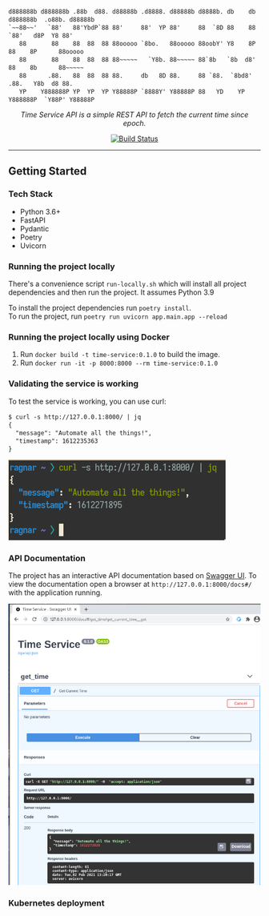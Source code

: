 <p align="center">

    d888888b d888888b .88b  d88. d88888b .d8888. d88888b d8888b. db    db d888888b  .o88b. d88888b 
    `~~88~~'   `88'   88'YbdP`88 88'     88'  YP 88'     88  `8D 88    88   `88'   d8P  Y8 88'     
       88       88    88  88  88 88ooooo `8bo.   88ooooo 88oobY' Y8    8P    88    8P      88ooooo 
       88       88    88  88  88 88~~~~~   `Y8b. 88~~~~~ 88`8b   `8b  d8'    88    8b      88~~~~~ 
       88      .88.   88  88  88 88.     db   8D 88.     88 `88.  `8bd8'    .88.   Y8b  d8 88.     
       YP    Y888888P YP  YP  YP Y88888P `8888Y' Y88888P 88   YD    YP    Y888888P  `Y88P' Y88888P 

</p>

<p align="center">
    <em>Time Service API is a simple REST API to fetch the current time since epoch.</em>
</p>

<p align="center">

<a href="https://github.com/elkrammer/time-service/actions?query=workflow%3ADocker%20Build" target="_blank">
    <img src="https://github.com/elkrammer/time-service/workflows/Docker%20Build/badge.svg" alt="Build Status">
</a>

---

## Getting Started

### Tech Stack

* Python 3.6+
* FastAPI
* Pydantic
* Poetry
* Uvicorn

### Running the project locally

There's a convenience script `run-locally.sh` which will install all project
dependencies and then run the project. It assumes Python 3.9

To install the project dependencies run `poetry install`.  
To run the project, run `poetry run uvicorn app.main.app --reload`

### Running the project locally using Docker

1. Run `docker build -t time-service:0.1.0` to build the image.
2. Run `docker run -it -p 8000:8000 --rm time-service:0.1.0`

### Validating the service is working

To test the service is working, you can use curl:

```
$ curl -s http://127.0.0.1:8000/ | jq
{
  "message": "Automate all the things!",
  "timestamp": 1612235363
}
```

![curl example](docs/curl.png "curl")

### API Documentation

The project has an interactive API documentation based on [Swagger UI](https://swagger.io/tools/swagger-ui/).
To view the documentation open a browser at `http://127.0.0.1:8000/docs#/` with the application running.

![Swagger](docs/swagger.png "Swagger")

### Kubernetes deployment
